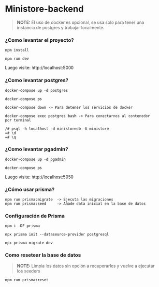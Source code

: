 # Ministore-backend

> **NOTE:** El uso de docker es opcional, se usa solo para tener una instancia de postgres y trabajar localmente.

### ¿Como levantar el proyecto?

```
npm install

npm run dev
```

Luego visite: http://localhost:5000

### ¿Como levantar postgres?

```
docker-compose up -d postgres

docker-compose ps

docker-compose down -> Para detener los servicios de docker

docker-compose exec postgres bash -> Para conectarnos al contenedor por terminal

/# psql -h localhost -d ministoredb -U ministore
=# \d
=# \q
```

### ¿Como levantar pgadmin?

```
docker-compose up -d pgadmin

docker-compose ps
```

Luego visite: http://localhost:5050

### ¿Cómo usar prisma?

```
npm run prisma:migrate  -> Ejecuta las migraciones
npm run prisma:seed     -> Añade data inicial en la base de datos
```


### Configuración de Prisma

```
npm i -DE prisma

npx prisma init --datasource-provider postgresql

npx prisma migrate dev
```

### Como resetear la base de datos

> **NOTE:** Limpia los datos sin opción a recuperarlos y vuelve a ejecutar los seeders

```
npm run prisma:reset
```